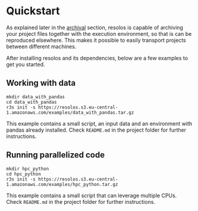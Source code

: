 # Quickstart

As explained later in the [archival](archive.md) section, resolos is capable of archiving your project files together
with the execution environment, so that is can be reproduced elsewhere. This makes it possible to easily
transport projects between different machines.

After installing resolos and its dependencies, below are a few examples to get you started.

## Working with data

```
mkdir data_with_pandas
cd data_with_pandas
r3s init -s https://resolos.s3.eu-central-1.amazonaws.com/examples/data_with_pandas.tar.gz
```

This example contains a small script, an input data and an environment with pandas already installed.
Check `README.md` in the project folder for further instructions.


## Running parallelized code

```
mkdir hpc_python
cd hpc_python
r3s init -s https://resolos.s3.eu-central-1.amazonaws.com/examples/hpc_python.tar.gz
```

This example contains a small script that can leverage multiple CPUs.
Check `README.md` in the project folder for further instructions.
